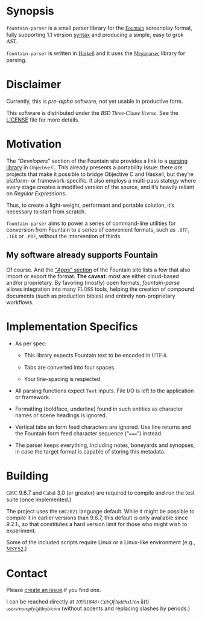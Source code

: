 # Synopsis

`fountain-parser` is a small parser library for the
[<span style="font-family: serif">Fountain</span>](https://fountain.io/)
screenplay format, fully supporting 1.1 version
[syntax](https://fountain.io/syntax/) and producing a simple,
easy to grok <span style="font-family: serif">AST</span>.

`fountain-parser` is written in
[<span style="font-family: serif">Haskell</span>](https://haskell.org) and it
uses the
[<span style="font-family: serif">Megaparsec</span>](https://hackage.haskell.org/package/megaparsec)
library for parsing.

# Disclaimer

Currently, this is *pre-alpha* software, not yet usable in productive
form.

This software is distributed under the *<span style="font-family: serif">BSD
Three-Clause license</span>*. See the [LICENSE](run:./LICENSE)
file for more details.

# Motivation

The “*Developers*” section of the Fountain site provides a link to a
[parsing library](https://github.com/nyousefi/Fountain) in
<span style="font-family: serif">Objective C</span>. This already presents a
portability issue: there *are* projects that make it possible to bridge
Objective C and Haskell, but they’re platform- or framework-specific. It
also employs a multi-pass stategy where every stage creates a modified
version of the source, and it’s heavily reliant on *Regular
Expressions*.

Thus, to create a light-weight, performant and portable solution, it’s
necessary to start from scratch.

`fountain-parser` aims to power a series of command-line utilities for
conversion from Fountain to a series of convenient formats, such as
`.OTF`, `.TEX` or `.PDF`, without the intervention of thirds.

## My software already supports Fountain

Of course. And the [“*Apps*” section](https://fountain.io/apps/)
of the Fountain site lists a few that also import or export the format.
**The caveat**: most are either cloud-based and/or proprietary. By
favoring (mostly) open formats, *fountain-parse* allows integration into
many <span style="font-family: serif">FLOSS</span> tools, helping the creation of
compound documents (such as production bibles) and entirely
non-proprietary workflows.

# Implementation Specifics

- As per spec:

  - This library expects Fountain text to be encoded in
    <span style="font-family: serif">UTF-8</span>.

  - Tabs are converted into four spaces.

  - Your line-spacing is respected.

- All parsing functions expect `Text` inputs. File I/O is left to the
  application or framework.

- Formatting (boldface, underline) found in such entities as character
  names or scene headings is ignored.

- Vertical tabs an form feed characters are ignored. Use line returns
  and the Fountain form feed character sequence (“`===`”) instead.

- The parser keeps everything, including notes, boneyards and synopses,
  in case the target format is capable of storing this metadata.

# Building

<span style="font-family: serif">GHC</span> 9.6.7 and
<span style="font-family: serif">Cabal</span> 3.0 (or greater) are required to
compile and run the test suite (once implemented.)

The project uses the `GHC2021` language default. While it might be
possible to compile it in earlier versions than 9.6.7, this default is
only available since 9.2.1., so that constitutes a hard version limit
for those who might wish to experiment.

Some of the included scripts require Linux or a Linux-like environment
(e.g.,
[<span style="font-family: serif">MSYS2</span>](https://www.msys2.org/).)

# Contact

Please [create an
issue](https://github.com/CubOfJudahsLion/fountain-parser/issues) if
you find one.

I can be reached directly at
*<span style="font-family: serif">10951848+CübO̱fJúdãhsLîòn</span>* ă(t)
*<span style="font-family: serif">users/noreply/gīthụb/cȯm</span>* (without accents
and replacing slashes by periods.)
